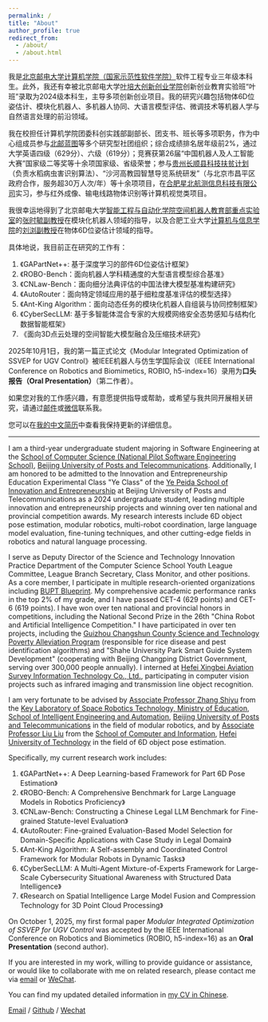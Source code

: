 ```yaml
---
permalink: /
title: "About"
author_profile: true
redirect_from: 
  - /about/
  - /about.html
---
```


我是[北京邮电大学](https://www.bupt.edu.cn/)[计算机学院（国家示范性软件学院）](https://scs.bupt.edu.cn/index.htm)软件工程专业三年级本科生。此外，我还有幸被北京邮电大学[叶培大创新创业学院](https://yepeida.bupt.edu.cn/)创新创业教育实验班“叶班”录取为2024级本科生，主导多项创新创业项目。我的研究兴趣包括物体6D位姿估计、模块化机器人、多机器人协同、大语言模型评估、微调技术等机器人学与自然语言处理的前沿领域。

我在校担任计算机学院团委科创实践部副部长、团支书、班长等多项职务，作为中心组成员参与[北邮蓝图](https://peking.bjd.com.cn/content/s6109f126e4b0f21db068a1c7.html)等多个研究型社团组织；综合成绩排名居年级前2%，通过大学英语四级（629分）、六级（619分）；竞赛获第26届“中国机器人及人工智能大赛”国家级二等奖等十余项国家级、省级荣誉；参与[贵州长顺县科技扶贫计划](https://mp.weixin.qq.com/s/6OjkT8vqIqM76sAiqX3pJg)（负责水稻病虫害识别算法）、“沙河高教园智慧导览系统研发”（与北京市昌平区政府合作，服务超30万人次/年）等十余项项目，在[合肥星北航测信息科技有限公司](http://www.navmonitor.com/)实习，参与红外成像、输电线路物体识别等计算机视觉类项目。

我很幸运地得到了北京邮电大学[智能工程与自动化学院](https://iea.bupt.edu.cn/)[空间机器人教育部重点实验室](https://baike.baidu.com/item/%E7%A9%BA%E9%97%B4%E6%9C%BA%E5%99%A8%E4%BA%BA%E6%8A%80%E6%9C%AF%E6%95%99%E8%82%B2%E9%83%A8%E5%B7%A5%E7%A8%8B%E7%A0%94%E7%A9%B6%E4%B8%AD%E5%BF%83%EF%BC%88%E5%8C%97%E4%BA%AC%E9%82%AE%E7%94%B5%E5%A4%A7%E5%AD%A6%EF%BC%89/20793572)的[张时毓副教授](https://teacher.bupt.edu.cn/zhangshiyu/zh_CN/index.htm)在模块化机器人领域的指导，以及合肥工业大学[计算机与信息学院](https://ci.hfut.edu.cn/)的[刘浏副教授](https://hfut-liuliu.com/)在物体6D位姿估计领域的指导。

具体地说，我目前正在研究的工作有：

1. 《GAPartNet++: 基于深度学习的部件6D位姿估计框架》
2. 《ROBO-Bench：面向机器人学科精通度的大型语言模型综合基准》
3. 《CNLaw-Bench：面向细分法典评估的中国法律大模型基准构建研究》
4. 《AutoRouter：面向特定领域应用的基于细粒度基准评估的模型选择》
5. 《Ant-King Algorithm：面向动态任务的模块化机器人自组装与协同控制框架》
6. 《CyberSecLLM: 基于多智能体混合专家的大规模网络安全态势感知与结构化数据智能框架》
7. 《面向3D点云处理的空间智能大模型融合及压缩技术研究》

2025年10月1日，我的第一篇正式论文《Modular Integrated Optimization of SSVEP for UGV Control》被IEEE机器人与仿生学国际会议（IEEE International Conference on Robotics and Biomimetics, ROBIO, h5-index=16）录用为**口头报告（Oral Presentation）**（第二作者）。

如果您对我的工作感兴趣，有意愿提供指导或帮助，或希望与我共同开展相关研究，请通过[邮件](mailto:xtc_heartune@bupt.edu.cn)或[微信](../images/WeChat.jpg)联系我。

您可以在[我的中文简历](../assets/简历32.png)中查看我保持更新的详细信息。

---

I am a third-year undergraduate student majoring in Software Engineering at the [School of Computer Science (National Pilot Software Engineering School)](https://scs.bupt.edu.cn/index.htm), [Beijing University of Posts and Telecommunications](https://www.bupt.edu.cn/). Additionally, I am honored to be admitted to the Innovation and Entrepreneurship Education Experimental Class "Ye Class" of the [Ye Peida School of Innovation and Entrepreneurship](https://yepeida.bupt.edu.cn/) at Beijing University of Posts and Telecommunications as a 2024 undergraduate student, leading multiple innovation and entrepreneurship projects and winning over ten national and provincial competition awards. My research interests include 6D object pose estimation, modular robotics, multi-robot coordination, large language model evaluation, fine-tuning techniques, and other cutting-edge fields in robotics and natural language processing.

I serve as Deputy Director of the Science and Technology Innovation Practice Department of the Computer Science School Youth League Committee, League Branch Secretary, Class Monitor, and other positions. As a core member, I participate in multiple research-oriented organizations including [BUPT Blueprint](https://peking.bjd.com.cn/content/s6109f126e4b0f21db068a1c7.html). My comprehensive academic performance ranks in the top 2% of my grade, and I have passed CET-4 (629 points) and CET-6 (619 points). I have won over ten national and provincial honors in competitions, including the National Second Prize in the 26th "China Robot and Artificial Intelligence Competition." I have participated in over ten projects, including the [Guizhou Changshun County Science and Technology Poverty Alleviation Program](https://mp.weixin.qq.com/s/6OjkT8vqIqM76sAiqX3pJg) (responsible for rice disease and pest identification algorithms) and "Shahe University Park Smart Guide System Development" (cooperating with Beijing Changping District Government, serving over 300,000 people annually). I interned at [Hefei Xingbei Aviation Survey Information Technology Co., Ltd.](http://www.navmonitor.com/), participating in computer vision projects such as infrared imaging and transmission line object recognition.

I am very fortunate to be advised by [Associate Professor Zhang Shiyu](https://teacher.bupt.edu.cn/zhangshiyu/zh_CN/index.htm) from the [Key Laboratory of Space Robotics Technology, Ministry of Education](https://baike.baidu.com/item/%E7%A9%BA%E9%97%B4%E6%9C%BA%E5%99%A8%E4%BA%BA%E6%8A%80%E6%9C%AF%E6%95%99%E8%82%B2%E9%83%A8%E5%B7%A5%E7%A8%8B%E7%A0%94%E7%A9%B6%E4%B8%AD%E5%BF%83%EF%BC%88%E5%8C%97%E4%BA%AC%E9%82%AE%E7%94%B5%E5%A4%A7%E5%AD%A6%EF%BC%89/20793572), [School of Intelligent Engineering and Automation](https://iea.bupt.edu.cn/), [Beijing University of Posts and Telecommunications](https://www.bupt.edu.cn/) in the field of modular robotics, and by [Associate Professor Liu Liu](https://hfut-liuliu.com/) from the [School of Computer and Information](https://ci.hfut.edu.cn/), [Hefei University of Technology](https://www.hfut.edu.cn/) in the field of 6D object pose estimation.

Specifically, my current research work includes:

1. 《GAPartNet++: A Deep Learning-based Framework for Part 6D Pose Estimation》
2. 《ROBO-Bench: A Comprehensive Benchmark for Large Language Models in Robotics Proficiency》
3. 《CNLaw-Bench: Constructing a Chinese Legal LLM Benchmark for Fine-grained Statute-level Evaluation》
4. 《AutoRouter: Fine-grained Evaluation-Based Model Selection for Domain-Specific Applications with Case Study in Legal Domain》
5. 《Ant-King Algorithm: A Self-assembly and Coordinated Control Framework for Modular Robots in Dynamic Tasks》
6. 《CyberSecLLM: A Multi-Agent Mixture-of-Experts Framework for Large-Scale Cybersecurity Situational Awareness with Structured Data Intelligence》
7. 《Research on Spatial Intelligence Large Model Fusion and Compression Technology for 3D Point Cloud Processing》

On October 1, 2025, my first formal paper *Modular Integrated Optimization of SSVEP for UGV Control* was accepted by the IEEE International Conference on Robotics and Biomimetics (ROBIO, h5-index=16) as an **Oral Presentation** (second author).

If you are interested in my work, willing to provide guidance or assistance, or would like to collaborate with me on related research, please contact me via [email](mailto:xtc_heartune@bupt.edu.cn) or [WeChat](../images/WeChat.jpg).

You can find my updated detailed information in [my CV in Chinese](../assets/简历32.png).

[Email](mailto:xtc_heartune@bupt.edu.cn) / [Github](https://github.com/Heartune) / [Wechat](../images/WeChat.jpg)
